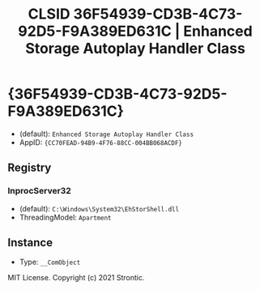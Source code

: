 ﻿---
title: "CLSID 36F54939-CD3B-4C73-92D5-F9A389ED631C | Enhanced Storage Autoplay Handler Class"
excerpt: What is COM-Object CLSID 36F54939-CD3B-4C73-92D5-F9A389ED631C?
---

# {36F54939-CD3B-4C73-92D5-F9A389ED631C}

* (default): `Enhanced Storage Autoplay Handler Class`
* AppID: `{CC70FEAD-94B9-4F76-88CC-004BB068ACDF}`

## Registry


### InprocServer32

* (default): `C:\Windows\System32\EhStorShell.dll`
* ThreadingModel: `Apartment`

## Instance

* Type: `__ComObject`

MIT License. Copyright (c) 2021 Strontic.


